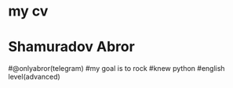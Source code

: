 # my cv
# Shamuradov Abror
#@onlyabror(telegram)
#my goal is to rock
#knew python
#english level(advanced)
